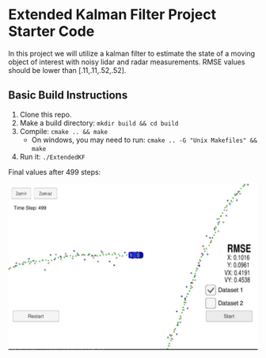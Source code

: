 # Extended Kalman Filter Project Starter Code


In this project we will utilize a kalman filter to estimate the state of a moving object of interest with noisy lidar and radar measurements. RMSE values should be lower than [.11,.11,.52,.52]. 

## Basic Build Instructions

1. Clone this repo.
2. Make a build directory: `mkdir build && cd build`
3. Compile: `cmake .. && make` 
   * On windows, you may need to run: `cmake .. -G "Unix Makefiles" && make`
4. Run it: `./ExtendedKF `


Final values after  499 steps: 

![alt text](https://github.com/superbug7/Sensor-fusion/blob/master/data/kalman_term2.JPG)
